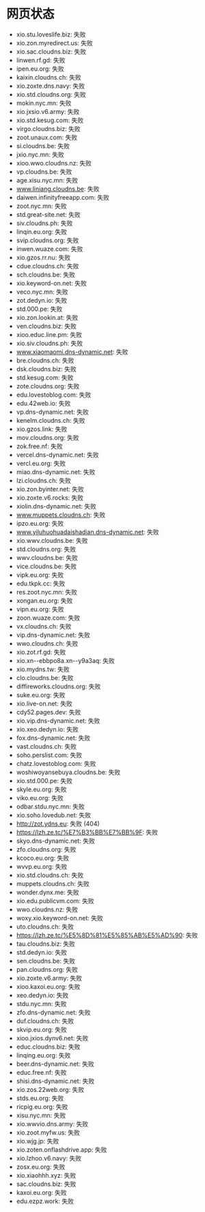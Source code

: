 # 网页状态
- xio.stu.loveslife.biz: 失败
- xio.zon.myredirect.us: 失败
- xio.sac.cloudns.biz: 失败
- linwen.rf.gd: 失败
- ipen.eu.org: 失败
- kaixin.cloudns.ch: 失败
- xio.zoxte.dns.navy: 失败
- xio.std.cloudns.org: 失败
- mokin.nyc.mn: 失败
- xio.jxsio.v6.army: 失败
- xio.std.kesug.com: 失败
- virgo.cloudns.biz: 失败
- zoot.unaux.com: 失败
- si.cloudns.be: 失败
- jxio.nyc.mn: 失败
- xioo.wwo.cloudns.nz: 失败
- vp.cloudns.be: 失败
- age.xisu.nyc.mn: 失败
- www.liniang.cloudns.be: 失败
- daiwen.infinityfreeapp.com: 失败
- zoot.nyc.mn: 失败
- std.great-site.net: 失败
- siv.cloudns.ph: 失败
- linqin.eu.org: 失败
- svip.cloudns.org: 失败
- inwen.wuaze.com: 失败
- xio.gzos.rr.nu: 失败
- cdue.cloudns.ch: 失败
- sch.cloudns.be: 失败
- xio.keyword-on.net: 失败
- veco.nyc.mn: 失败
- zot.dedyn.io: 失败
- std.000.pe: 失败
- xio.zon.lookin.at: 失败
- ven.cloudns.biz: 失败
- xioo.educ.line.pm: 失败
- xio.siv.cloudns.ph: 失败
- www.xiaomaomi.dns-dynamic.net: 失败
- bre.cloudns.ch: 失败
- dsk.cloudns.biz: 失败
- std.kesug.com: 失败
- zote.cloudns.org: 失败
- edu.lovestoblog.com: 失败
- edu.42web.io: 失败
- vp.dns-dynamic.net: 失败
- kenelm.cloudns.ch: 失败
- xio.gzos.link: 失败
- mov.cloudns.org: 失败
- zok.free.nf: 失败
- vercel.dns-dynamic.net: 失败
- vercl.eu.org: 失败
- miao.dns-dynamic.net: 失败
- lzi.cloudns.ch: 失败
- xio.zon.byinter.net: 失败
- xio.zoxte.v6.rocks: 失败
- xiolin.dns-dynamic.net: 失败
- www.muppets.cloudns.ch: 失败
- ipzo.eu.org: 失败
- www.yiluhuohuadaishadian.dns-dynamic.net: 失败
- xio.wwv.cloudns.be: 失败
- std.cloudns.org: 失败
- wwv.cloudns.be: 失败
- vice.cloudns.be: 失败
- vipk.eu.org: 失败
- edu.tkpk.cc: 失败
- res.zoot.nyc.mn: 失败
- xongan.eu.org: 失败
- vipn.eu.org: 失败
- zoon.wuaze.com: 失败
- vx.cloudns.ch: 失败
- vip.dns-dynamic.net: 失败
- wwo.cloudns.ch: 失败
- xio.zot.rf.gd: 失败
- xio.xn--ebbpo8a.xn--y9a3aq: 失败
- xio.mydns.tw: 失败
- clo.cloudns.be: 失败
- diffireworks.cloudns.org: 失败
- suke.eu.org: 失败
- xio.live-on.net: 失败
- cdy52.pages.dev: 失败
- xio.vip.dns-dynamic.net: 失败
- xio.xeo.dedyn.io: 失败
- fox.dns-dynamic.net: 失败
- vast.cloudns.ch: 失败
- soho.perslist.com: 失败
- chatz.lovestoblog.com: 失败
- woshiwoyansebuya.cloudns.be: 失败
- xio.std.000.pe: 失败
- skyle.eu.org: 失败
- viko.eu.org: 失败
- odbar.stdu.nyc.mn: 失败
- xio.soho.lovedub.net: 失败
- http://zot.ydns.eu: 失败 (404)
- https://lzh.ze.tc/%E7%B3%BB%E7%BB%9F: 失败
- skyo.dns-dynamic.net: 失败
- zfo.cloudns.org: 失败
- kcoco.eu.org: 失败
- wvvp.eu.org: 失败
- xio.std.cloudns.ch: 失败
- muppets.cloudns.ch: 失败
- wonder.dynx.me: 失败
- xio.edu.publicvm.com: 失败
- wwo.cloudns.nz: 失败
- woxy.xio.keyword-on.net: 失败
- uto.cloudns.ch: 失败
- https://lzh.ze.tc/%E5%8D%81%E5%85%AB%E5%AD%90: 失败
- tau.cloudns.biz: 失败
- std.dedyn.io: 失败
- sen.cloudns.be: 失败
- pan.cloudns.org: 失败
- xio.zoxte.v6.army: 失败
- xioo.kaxoi.eu.org: 失败
- xeo.dedyn.io: 失败
- stdu.nyc.mn: 失败
- zfo.dns-dynamic.net: 失败
- duf.cloudns.ch: 失败
- skvip.eu.org: 失败
- xioo.jxios.dynv6.net: 失败
- educ.cloudns.biz: 失败
- linqing.eu.org: 失败
- beer.dns-dynamic.net: 失败
- educ.free.nf: 失败
- shisi.dns-dynamic.net: 失败
- xio.zos.22web.org: 失败
- stds.eu.org: 失败
- ricpig.eu.org: 失败
- xisu.nyc.mn: 失败
- xio.wwvio.dns.army: 失败
- xio.zoot.myfw.us: 失败
- xio.wjg.jp: 失败
- xio.zoten.onflashdrive.app: 失败
- xio.lzhoo.v6.navy: 失败
- zosx.eu.org: 失败
- xio.xiaohhh.xyz: 失败
- sac.cloudns.biz: 失败
- kaxoi.eu.org: 失败
- edu.ezpz.work: 失败
